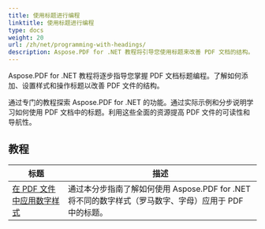 ```yaml
---
title: 使用标题进行编程
linktitle: 使用标题进行编程
type: docs
weight: 20
url: /zh/net/programming-with-headings/
description: Aspose.PDF for .NET 教程将引导您使用标题来改善 PDF 文档的结构。
---
```

Aspose.PDF for .NET 教程将逐步指导您掌握 PDF 文档标题编程。了解如何添加、设置样式和操作标题以改善 PDF 文件的结构。

通过专门的教程探索 Aspose.PDF for .NET 的功能。通过实际示例和分步说明学习如何使用 PDF 文档中的标题。利用这些全面的资源提高 PDF 文件的可读性和导航性。

## 教程
| 标题 | 描述 |
| --- | --- | 
| [在 PDF 文件中应用数字样式](./apply-number-style/) | 通过本分步指南了解如何使用 Aspose.PDF for .NET 将不同的数字样式（罗马数字、字母）应用于 PDF 中的标题。 |   